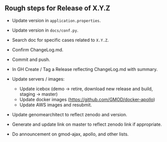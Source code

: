 ## Rough steps for Release of X.Y.Z

- Update version in ```application.properties```.
- Update version in ```docs/conf.py```.
- Search doc for specific cases related to ```X.Y.Z```.
- Confirm ChangeLog.md.
- Commit and push.
- In GH Create / Tag a Release reflecting ChangeLog.md with summary.

- Update servers / images:
    - Update icebox (demo -> retire, download new release and build, staging -> master)
    - Update docker images (https://github.com/GMOD/docker-apollo)
    - Update AWS images and resubmit.
    
- Update genomearchitect to reflect zenodo and version.
- Generate and update link on master to reflect zenodo link if appropriate.
- Do announcement on gmod-ajax, apollo, and other lists.
